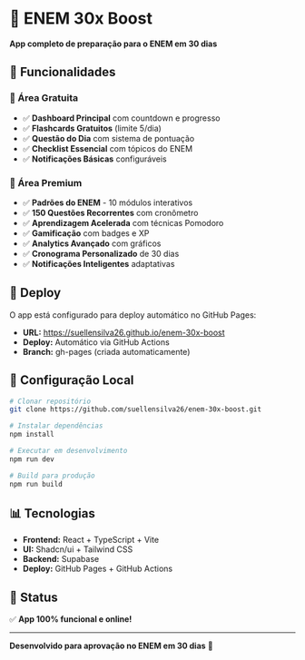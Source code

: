 # 🚀 ENEM 30x Boost

**App completo de preparação para o ENEM em 30 dias**

## 🎯 Funcionalidades

### 📱 Área Gratuita
- ✅ **Dashboard Principal** com countdown e progresso
- ✅ **Flashcards Gratuitos** (limite 5/dia)
- ✅ **Questão do Dia** com sistema de pontuação
- ✅ **Checklist Essencial** com tópicos do ENEM
- ✅ **Notificações Básicas** configuráveis

### 💎 Área Premium
- ✅ **Padrões do ENEM** - 10 módulos interativos
- ✅ **150 Questões Recorrentes** com cronômetro
- ✅ **Aprendizagem Acelerada** com técnicas Pomodoro
- ✅ **Gamificação** com badges e XP
- ✅ **Analytics Avançado** com gráficos
- ✅ **Cronograma Personalizado** de 30 dias
- ✅ **Notificações Inteligentes** adaptativas

## 🚀 Deploy

O app está configurado para deploy automático no GitHub Pages:

- **URL:** https://suellensilva26.github.io/enem-30x-boost
- **Deploy:** Automático via GitHub Actions
- **Branch:** gh-pages (criada automaticamente)

## 🔧 Configuração Local

```bash
# Clonar repositório
git clone https://github.com/suellensilva26/enem-30x-boost.git

# Instalar dependências
npm install

# Executar em desenvolvimento
npm run dev

# Build para produção
npm run build
```

## 📊 Tecnologias

- **Frontend:** React + TypeScript + Vite
- **UI:** Shadcn/ui + Tailwind CSS
- **Backend:** Supabase
- **Deploy:** GitHub Pages + GitHub Actions

## 🎉 Status

✅ **App 100% funcional e online!**

---

**Desenvolvido para aprovação no ENEM em 30 dias** 🎯
